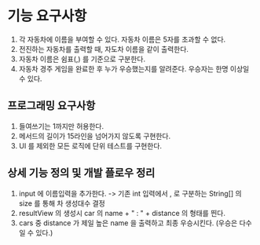 # 기능 요구사항

1. 각 자동차에 이름을 부여할 수 있다. 자동차 이름은 5자를 초과할 수 없다.
2. 전진하는 자동차를 출력할 때, 자도차 이름을 같이 출력한다.
3. 자동차 이름은 쉼표(,) 를 기준으로 구분한다.
4. 자동차 경주 게임을 완료한 후 누가 우승했는지를 알려준다. 우승자는 한명 이상일 수 있다.

## 프로그래밍 요구사항

1. 들여쓰기는 1까지만 허용한다.
2. 메서드의 길이가 15라인을 넘어가지 않도록 구현한다.
3. UI 를 제외한 모든 로직에 단위 테스트를 구현한다.

## 상세 기능 정의 및 개발 플로우 정리

1. input 에 이름입력을 추가한다. -> 기존 int 입력에서 , 로 구분하는 String[] 의 size 를 통해 차 생성대수 결정
2. resultView 의 생성시 car 의 name + " : " + distance 의 형태를 띈다.
3. cars 중 distance 가 제일 높은 name 을 출력하고 최종 우승시킨다. (우승은 다수일 수 있다.)
